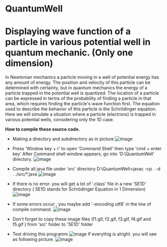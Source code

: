 # QuantumWell
# Displaying wave function of a particle in various potential well  in quantum mechanic. (Only one dimension)
  In Newtonian mechanics a particle moving in a well of potential energy has any amount of energy. 
  The position and velocity of this particle can be determined with certainty, but in quantum mechanics the energy of a particle trapped in 
  the potential well is quantized. The location of a particle can be expressed in terms of the probability of finding a particle 
  in that area, which requires finding the particle's wave function first. The equation used to describe the behavior of this particle is the Schrödinger equation.
Here we will simulate a situation where a particle (electrons) is trapped in various potential wells, considering only the 1D case.

<b>How to compile these source code.</b>
- Making a directory and subdirectory as in picture
  ![image](https://github.com/WachRod/QuantumWell/assets/44232694/9f428b2c-d15a-45f4-ad70-8c43cbce7cfe)
  
- Press 'Window key + r' to open 'Command Shell' then type 'cmd + enter key' After Command shell window appears, go into
  'D:\QuantumWell' directory.
  ![image](https://github.com/WachRod/QuantumWell/assets/44232694/8bd8b74d-7355-4d55-8297-c1012b8e7c66)

- Compile all java file under 'src' directory
               D:\QuantumWell>javac -cp . -d . ./src/*.java
  ![image](https://github.com/WachRod/QuantumWell/assets/44232694/e0da3109-5b51-488e-9306-7e7f4d8a83f7)

- If there is no error. you will get a lot of '.class' file in a new 'SE1D' directory ( SE1D stands for Schrödinger Equation in 1 Dimension)
  ![image](https://github.com/WachRod/QuantumWell/assets/44232694/b1afdf53-79ee-4d57-9dc0-f84f34229c03)

- If some errors occur , you maybe add '-encoding utf8' in the line of compile command.
  ![image](https://github.com/WachRod/QuantumWell/assets/44232694/5dac4cab-73be-4e7c-a7f1-343d1c471439)
  
- Don't forget to copy these image files (f1.gif, f2.gif, f3.gif, f4.gif and f5.gif ) from 'src' folder to 'SE1D' folder
- Test driving this programm
  ![image](https://github.com/WachRod/QuantumWell/assets/44232694/460904bc-d751-4c4b-828a-7febf86628ae)
  If everythig is alright. you will see as following picture.
  ![image](https://github.com/WachRod/QuantumWell/assets/44232694/3d59b083-df42-457d-a0c3-136b65ac448e)




  
